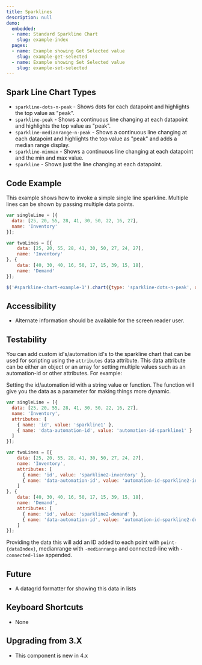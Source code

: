 ```yaml
---
title: Sparklines
description: null
demo:
  embedded:
  - name: Standard Sparkline Chart
    slug: example-index
  pages:
  - name: Example showing Get Selected value
    slug: example-get-selected
  - name: Example showing Set Selected value
    slug: example-set-selected
---
```


## Spark Line Chart Types

- `sparkline-dots-n-peak` - Shows dots for each datapoint and highlights the top value as "peak".
- `sparkline-peak` - Shows a continuous line changing at each datapoint and highlights the top value as "peak".
- `sparkline-medianrange-n-peak` - Shows a continuous line changing at each datapoint and highlights the top value as "peak" and adds a median range display.
- `sparkline-minmax` - Shows a continuous line changing at each datapoint and the min and max value.
- `sparkline` - Shows just the line changing at each datapoint.

## Code Example

This example shows how to invoke a simple single line sparkline. Multiple lines can be shown by passing multiple data points.

```javascript
var singleLine = [{
  data: [25, 20, 55, 28, 41, 30, 50, 22, 16, 27],
  name: 'Inventory'
}];

var twoLines = [{
    data: [25, 20, 55, 28, 41, 30, 50, 27, 24, 27],
    name: 'Inventory'
}, {
    data: [40, 30, 40, 16, 50, 17, 15, 39, 15, 18],
    name: 'Demand'
}];

$('#sparkline-chart-example-1').chart({type: 'sparkline-dots-n-peak', dataset: singleLine});
```

## Accessibility

- Alternate information should be available for the screen reader user.

## Testability

You can add custom id's/automation id's to the sparkline chart that can be used for scripting using the `attributes` data attribute. This data attribute can be either an object or an array for setting multiple values such as an automation-id or other attributes. For example:

Setting the id/automation id with a string value or function. The function will give you the data as a parameter for making things more dynamic.

```js
var singleLine = [{
  data: [25, 20, 55, 28, 41, 30, 50, 22, 16, 27],
  name: 'Inventory',
  attributes: [
    { name: 'id', value: 'sparkline1' },
    { name: 'data-automation-id', value: 'automation-id-sparkline1' }
  ]
}];

var twoLines = [{
    data: [25, 20, 55, 28, 41, 30, 50, 27, 24, 27],
    name: 'Inventory',
    attributes: [
      { name: 'id', value: 'sparkline2-inventory' },
      { name: 'data-automation-id', value: 'automation-id-sparkline2-inventory' }
    ]
}, {
    data: [40, 30, 40, 16, 50, 17, 15, 39, 15, 18],
    name: 'Demand',
    attributes: [
      { name: 'id', value: 'sparkline2-demand' },
      { name: 'data-automation-id', value: 'automation-id-sparkline2-demand' }
    ]
}];
```

Providing the data this will add an ID added to each point with `point-{dataIndex}`, medianrange with `-medianrange` and connected-line with `-connected-line` appended.

## Future

- A datagrid formatter for showing this data in lists

## Keyboard Shortcuts

- None

## Upgrading from 3.X

- This component is new in 4.x
